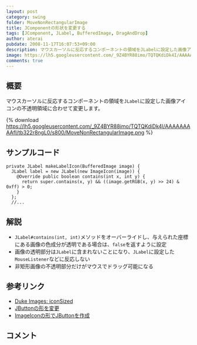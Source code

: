 ```yaml
---
layout: post
category: swing
folder: MoveNonRectangularImage
title: JComponentの形状を変更する
tags: [JComponent, JLabel, BufferedImage, DragAndDrop]
author: aterai
pubdate: 2008-11-17T16:07:53+09:00
description: マウスカーソルに反応するコンポーネントの領域をJLabelに設定した画像アイコンの不透明領域に合わせて変更します。
image: https://lh5.googleusercontent.com/_9Z4BYR88imo/TQTQKdiDk4I/AAAAAAAAAfI/tb322r8ngL0/s800/MoveNonRectangularImage.png
comments: true
---
```

## 概要
マウスカーソルに反応するコンポーネントの領域を`JLabel`に設定した画像アイコンの不透明領域に合わせて変更します。

{% download https://lh5.googleusercontent.com/_9Z4BYR88imo/TQTQKdiDk4I/AAAAAAAAAfI/tb322r8ngL0/s800/MoveNonRectangularImage.png %}

## サンプルコード
<pre class="prettyprint"><code>private JLabel makeLabelIcon(BufferedImage image) {
  JLabel label = new JLabel(new ImageIcon(image)) {
    @Override public boolean contains(int x, int y) {
      return super.contains(x, y) &amp;&amp; ((image.getRGB(x, y) &gt;&gt; 24) &amp; 0xff) &gt; 0;
    }
  };
  //...
</code></pre>

## 解説
- `JLabel#contains(int, int)`メソッドをオーバーライドし、与えられた座標にある画像の色成分が透明である場合は、`false`を返すように設定
- 画像の透明部分は`JLabel`に含まれないことになり、`JLabel`に設定した`MouseListener`などに反応しない
- 非矩形画像の不透明部分だけがマウスでドラッグ可能になる

<!-- dummy comment line for breaking list -->

## 参考リンク
- [Duke Images: iconSized](http://duke.kenai.com/iconSized/index.html)
- [JButtonの形を変更](http://ateraimemo.com/Swing/RoundButton.html)
- [ImageIconの形でJButtonを作成](http://ateraimemo.com/Swing/RoundImageButton.html)

<!-- dummy comment line for breaking list -->

## コメント
